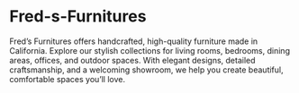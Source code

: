 # Fred-s-Furnitures
Fred’s Furnitures offers handcrafted, high-quality furniture made in California. Explore our stylish collections for living rooms, bedrooms, dining areas, offices, and outdoor spaces. With elegant designs, detailed craftsmanship, and a welcoming showroom, we help you create beautiful, comfortable spaces you’ll love.
